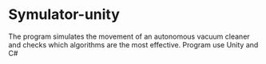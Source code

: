 # Symulator-unity
The program simulates the movement of an autonomous vacuum cleaner and checks which algorithms are the most effective.
Program use Unity and C#

